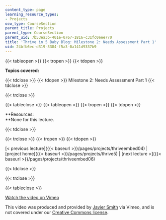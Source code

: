 ```yaml
---
content_type: page
learning_resource_types:
- Projects
ocw_type: CourseSection
parent_title: Projects
parent_type: CourseSection
parent_uid: 7b53ea3b-401e-0767-1816-c31fc0eee770
title: 'Thrive in 5 Baby Blog: Milestone 2: Needs Assessment Part 1'
uid: 24bfb6ec-d319-3384-f5a3-0a141d9337b9
---
```


{{< tableopen >}}
{{< tropen >}}
{{< tdopen >}}


**Topics covered:**


{{< tdclose >}}
{{< tdopen >}}
Milestone 2: Needs Assessment Part 1
{{< tdclose >}}

{{< trclose >}}

{{< tableclose >}}
{{< tableopen >}}
{{< tropen >}}
{{< tdopen >}}


**Resources:  
**None for this lecture.


{{< tdclose >}}

{{< trclose >}}
{{< tropen >}}
{{< tdopen >}}


[\< previous lecture]({{< baseurl >}}/pages/projects/thriveembed04) | [project home]({{< baseurl >}}/pages/projects/thrive5) | [next lecture >]({{< baseurl >}}/pages/projects/thriveembed06)


{{< tdclose >}}

{{< trclose >}}

{{< tableclose >}}

[Watch the video on Vimeo](http://vimeo.com/moogaloop.swf?clip_id=2486917&server=vimeo.com&show_title=0&show_byline=0&show_portrait=0&color=&fullscreen=0&group_id=)

This video was produced and provided by [Javier Smith](http://vimeo.com/user745162) via Vimeo, and is not covered under our [Creative Commons license](/terms/#cc).